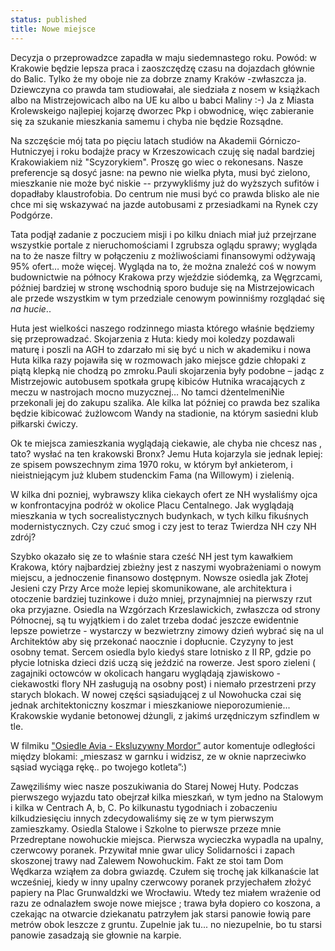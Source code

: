 ```yaml
---
status: published
title: Nowe miejsce
---
```


Decyzja o przeprowadzce zapadła w maju siedemnastego roku. Powód: w Krakowie będzie lepsza praca i zaoszczędzę czasu na dojazdach głównie do Balic. Tylko że my oboje nie za dobrze znamy Kraków -zwłaszcza ja. Dziewczyna co prawda tam studiowałai, ale siedziała z nosem w książkach albo na Mistrzejowicach albo na UE ku albo u babci Maliny :-) Ja z Miasta Krolewskeigo najlepiej kojarzę dworzec Pkp i obwodnicę, więc zabieranie się za szukanie mieszkania samemu i chyba nie będzie Rozsądne.

Na szczęście mój tata po  pięciu latach studiów na Akademii Górniczo-Hutniczyej i roku bodajże pracy w Krzeszowicach czuję się nadal bardziej Krakowiakiem niż "Scyzorykiem". Proszę go wiec o rekonesans. Nasze preferencje są dosyć jasne: na pewno nie wielka płyta, musi być zielono, mieszkanie nie może być niskie -- przywykliśmy już do wyższych sufitów i dopadłaby klaustrofobia. Do centrum nie musi być co prawda blisko ale nie chce mi się wskazywać na jazde autobusami z przesiadkami na Rynek czy Podgórze.

Tata podjął zadanie z poczuciem misji i po kilku dniach miał już przejrzane wszystkie portale z nieruchomościami  I zgrubsza oglądu sprawy; wygląda na to że nasze filtry w połączeniu z możliwościami finansowymi odżywają 95% ofert… może więcej. Wygląda na to, że można znaleźć coś w nowym budownictwie na północy Krakowa przy wjeździe siódemką, za Węgrzcami, później bardziej w stronę wschodnią sporo buduje się na Mistrzejowicach ale przede wszystkim w tym przedziale cenowym powinniśmy rozglądać się _na hucie_..

Huta jest wielkości naszego rodzinnego miasta którego właśnie będziemy się przeprowadzać. Skojarzenia z Huta: kiedy moi koledzy pozdawali maturę i poszli na AGH to zdarzało mi się być u nich w akademiku i nowa Huta kilka razy pojawiła się w rozmowach jako miejsce gdzie chłopaki z piątą klepką nie chodzą po zmroku.Pauli skojarzenia były podobne – jadąc z Mistrzejowic autobusem spotkała grupę kibiców Hutnika wracających z meczu w nastrojach mocno muzycznej… No tamci dżentelmeniNie przekonali jej do zakupu szalika. Ale kilka lat później co prawda bez szalika będzie kibicować żużlowcom Wandy na stadionie, na którym sasiedni klub piłkarski ćwiczy.

Ok te miejsca zamieszkania wyglądają ciekawie, ale chyba nie chcesz nas , tato? wysłać na ten krakowski Bronx? Jemu Huta kojarzyla sie jednak lepiej: ze spisem powszechnym zima 1970 roku, w którym był ankieterom, i nieistniejącym już klubem studenckim Fama (na Willowym) i zielenią.

W kilka dni pozniej, wybrawszy klika ciekaych ofert ze NH wysłaliśmy ojca w konfrontacyjna podróż w okolice Placu Centalnego. Jak wyglądają mieszkania w tych socrealistycznych budynkach, w tych kilku fikuśnych modernistycznych. Czy czuć smog i czy jest to teraz Twierdza NH czy NH zdrój?

Szybko okazało się ze to właśnie stara cześć NH jest tym kawałkiem Krakowa, który najbardziej zbieżny jest z naszymi wyobrażeniami o nowym miejscu, a jednoczenie finansowo dostępnym. Nowsze osiedla jak Złotej Jesieni czy Przy Arce może lepiej skomunikowane, ale architektura i otoczenie bardziej tuzinkowe i dużo mniej, przynajmniej na pierwszy rzut oka przyjazne.
Osiedla na Wzgórzach Krzeslawickich, zwłaszcza od strony Północnej, są tu wyjątkiem i do zalet trzeba dodać jeszcze ewidentnie lepsze powietrze - wystarczy w bezwietrzny zimowy dzień wybrać się na ul Architektów aby się przekonać naocznie i dopłucnie. 
Czyzyny to jest osobny temat. Sercem osiedla bylo kiedyś stare lotnisko z II RP, gdzie po płycie lotniska dzieci dziś uczą się jeździć na rowerze. Jest sporo zieleni ( zagajniki octowców w okolicach hangaru wyglądają zjawiskowo - ciekawostki flory NH zasługują na osobny post) i niemało przestrzeni przy starych blokach. W nowej części sąsiadującej z ul Nowohucka czai się jednak architektoniczny koszmar i mieszkaniowe nieporozumienie... Krakowskie wydanie betonowej dżungli, z jakimś urzędniczym szfindlem w tle. 

W filmiku ["Osiedle Avia - Eksluzywny Mordor”](https://www.youtube.com/watch?v=i4G3BYyOSYg) autor komentuje odległości między blokami: „mieszasz w garnku i widzisz, ze w oknie naprzeciwko sąsiad wyciąga rękę.. po twojego kotleta”:)

Zawęziliśmy wiec nasze poszukiwania do Starej Nowej Huty. Podczas pierwszego wyjazdu tato obejrzał kilka mieszkań, w tym jedno na Stalowym i kilka w Centrach A, b, C. Po kilkunastu tygodniach i zobaczeniu kilkudziesięciu innych zdecydowaliśmy się ze w tym pierwszym zamieszkamy. Osiedla Stalowe i Szkolne to pierwsze  przeze mnie Przedreptane nowohuckie miejsca. Pierwsza wycieczka wypadla na upalny, czerwcowy poranek. Przywitał mnie gwar ulicy Solidarności i zapach skoszonej trawy nad Zalewem Nowohuckim. Fakt ze stoi tam Dom Wędkarza wziąłem za dobra gwiazdę. Czułem się trochę jak kilkanaście lat wcześniej, kiedy w inny upalny czerwcowy poranek przyjechałem złożyć papiery na Plac Grunwaldzki we Wrocławiu. Wtedy tez miałem wrażenie od razu ze odnalazłem swoje nowe miejsce ; trawa była dopiero co koszona, a czekając na otwarcie dziekanatu patrzyłem jak starsi panowie łowią pare metrów obok leszcze z gruntu. Zupelnie jak tu... no niezupelnie, bo tu starsi panowie zasadzają sie głownie na karpie.



